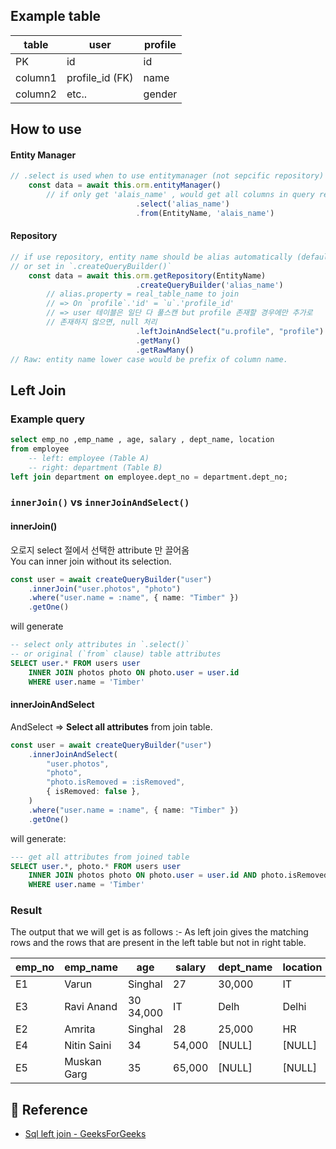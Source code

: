 
## Example table
| table   | user            | profile |
|---------|-----------------|---------|
| PK      | id              | id      |
| column1 | profile_id (FK) | name    |
| column2 | etc..           | gender  |



## How to use

#### Entity Manager
```typescript
// .select is used when to use entitymanager (not sepcific repository)
    const data = await this.orm.entityManager()
        // if only get 'alais_name' , would get all columns in query result.
                            .select('alias_name')
                            .from(EntityName, 'alais_name')
```

#### Repository
```typescript
// if use repository, entity name should be alias automatically (default)
// or set in `.createQueryBuilder()`
    const data = await this.orm.getRepository(EntityName)
                            .createQueryBuilder('alias_name')
        // alias.property = real_table_name to join
        // => On `profile`.'id' = `u`.'profile_id'
        // => user 테이블은 일단 다 풀스캔 but profile 존재할 경우에만 추가로 
        // 존재하지 않으면, null 처리
                            .leftJoinAndSelect("u.profile", "profile")
                            .getMany()
                            .getRawMany()
// Raw: entity name lower case would be prefix of column name.
```

## Left Join

### Example query
```sql
select emp_no ,emp_name , age, salary , dept_name, location 
from employee 
    -- left: employee (Table A)
    -- right: department (Table B)
left join department on employee.dept_no = department.dept_no;
```

### `innerJoin()` vs `innerJoinAndSelect()`
#### innerJoin()
오로지 select 절에서 선택한 attribute 만 끌어옴 \
You can inner join without its selection.
```typescript
const user = await createQueryBuilder("user")
    .innerJoin("user.photos", "photo")
    .where("user.name = :name", { name: "Timber" })
    .getOne()
```
will generate
```sql
-- select only attributes in `.select()`
-- or original (`from` clause) table attributes
SELECT user.* FROM users user
    INNER JOIN photos photo ON photo.user = user.id
    WHERE user.name = 'Timber'
```
#### innerJoinAndSelect
AndSelect => **Select all attributes** from join table.
```typescript
const user = await createQueryBuilder("user")
    .innerJoinAndSelect(
        "user.photos",
        "photo",
        "photo.isRemoved = :isRemoved",
        { isRemoved: false },
    )
    .where("user.name = :name", { name: "Timber" })
    .getOne()
```

will generate:
```sql
--- get all attributes from joined table
SELECT user.*, photo.* FROM users user
    INNER JOIN photos photo ON photo.user = user.id AND photo.isRemoved = FALSE
    WHERE user.name = 'Timber'
```
### Result
The output that we will get is as follows :-
As left join gives the matching rows and the rows that are present in the left table but not in right table.


| emp_no | emp_name	    | age	      | salary	 | dept_name	 | location |
|--------|--------------|-----------|---------|------------|----------|
| E1	    | Varun        | Singhal	  | 27	     | 30,000	    | IT	      |Delhi|
| E3     | 	Ravi Anand	 | 30	34,000 | 	IT     | 	Delh      | Delhi    |
| E2	    | Amrita       | Singhal	  | 28	     | 25,000	    | HR	      |Hyderabad|
| E4	    | Nitin Saini  | 	34       | 	54,000 | 	[NULL]    | 	[NULL]  |
| E5	    | Muskan Garg  | 	35	      | 65,000	 | [NULL]	    | [NULL]   |


## 🔗 Reference
- [Sql left join - GeeksForGeeks](https://www.geeksforgeeks.org/sql-left-join/)